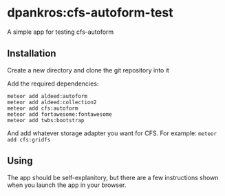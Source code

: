 dpankros:cfs-autoform-test
=========================

A simple app for testing cfs-autoform

## Installation

Create a new directory and clone the git repository into it

Add the required dependencies:

```
meteor add aldeed:autoform
meteor add aldeed:collection2
meteor add cfs:autoform
meteor add fortawesome:fontawesome
meteor add twbs:bootstrap
```


And add whatever storage adapter you want for CFS.  For example:
`meteor add cfs:gridfs`

## Using
The app should be self-explanitory, but there are a few instructions shown
when you launch the app in your browser.
